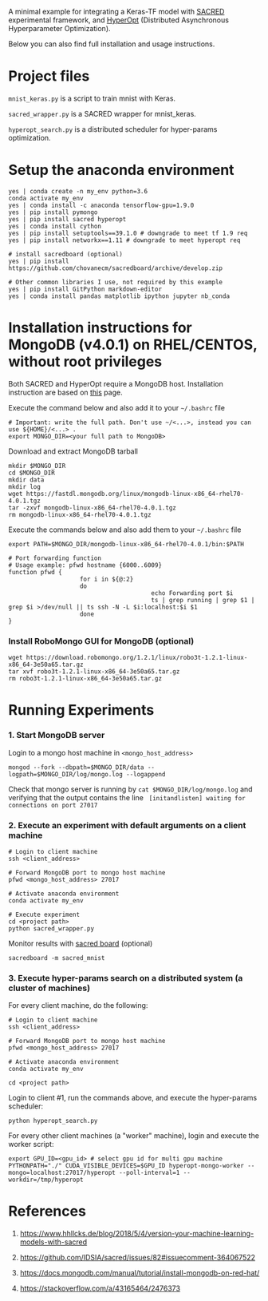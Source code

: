 A minimal example for integrating a Keras-TF model with [SACRED](https://github.com/IDSIA/sacred) experimental framework,
and [HyperOpt](https://github.com/hyperopt/hyperopt) (Distributed Asynchronous Hyperparameter Optimization).

Below you can also find full installation and usage instructions.


# Project files
`mnist_keras.py` is a script to train mnist with Keras.

`sacred_wrapper.py` is a SACRED wrapper for mnist_keras.

`hyperopt_search.py` is a distributed scheduler for hyper-params optimization.

# Setup the anaconda environment

    yes | conda create -n my_env python=3.6
    conda activate my_env
    yes | conda install -c anaconda tensorflow-gpu=1.9.0
    yes | pip install pymongo
    yes | pip install sacred hyperopt
    yes | conda install cython
    yes | pip install setuptools==39.1.0 # downgrade to meet tf 1.9 req
	yes | pip install networkx==1.11 # downgrade to meet hyperopt req
    
	# install sacredboard (optional)
	yes | pip install https://github.com/chovanecm/sacredboard/archive/develop.zip

    # Other common libraries I use, not required by this example
    yes | pip install GitPython markdown-editor
    yes | conda install pandas matplotlib ipython jupyter nb_conda

# Installation instructions for MongoDB (v4.0.1) on RHEL/CENTOS, without root privileges
Both SACRED and HyperOpt require a MongoDB host. Installation instruction are based on [this](https://docs.mongodb.com/manual/tutorial/install-mongodb-on-red-hat/) page.

Execute the command below and also add it to your `~/.bashrc` file

    # Important: write the full path. Don't use ~/<...>, instead you can use ${HOME}/<...> .
    export MONGO_DIR=<your full path to MongoDB> 

Download and extract MongoDB tarball

    mkdir $MONGO_DIR
    cd $MONGO_DIR
    mkdir data
    mkdir log
    wget https://fastdl.mongodb.org/linux/mongodb-linux-x86_64-rhel70-4.0.1.tgz
    tar -zxvf mongodb-linux-x86_64-rhel70-4.0.1.tgz
    rm mongodb-linux-x86_64-rhel70-4.0.1.tgz

Execute the commands below and also add them to your `~/.bashrc` file

    export PATH=$MONGO_DIR/mongodb-linux-x86_64-rhel70-4.0.1/bin:$PATH

    # Port forwarding function
    # Usage example: pfwd hostname {6000..6009}
    function pfwd {
                        for i in ${@:2}
                        do
                                            echo Forwarding port $i
                                            ts | grep running | grep $1 | grep $i >/dev/null || ts ssh -N -L $i:localhost:$i $1
                        done  
    }

### Install RoboMongo GUI for MongoDB (optional)

	wget https://download.robomongo.org/1.2.1/linux/robo3t-1.2.1-linux-x86_64-3e50a65.tar.gz
    tar xvf robo3t-1.2.1-linux-x86_64-3e50a65.tar.gz
    rm robo3t-1.2.1-linux-x86_64-3e50a65.tar.gz
 
# Running Experiments

### 1. Start MongoDB server
Login to a mongo host machine in `<mongo_host_address>`

	mongod --fork --dbpath=$MONGO_DIR/data --logpath=$MONGO_DIR/log/mongo.log --logappend

Check that mongo server is running by `cat $MONGO_DIR/log/mongo.log` and verifying that the output contains the line ` [initandlisten] waiting for connections on port 27017`

### 2. Execute an experiment with default arguments on a client machine

	# Login to client machine
	ssh <client_address>
    
    # Forward MongoDB port to mongo host machine
    pfwd <mongo_host_address> 27017
    
	# Activate anaconda environment
    conda activate my_env

	# Execute experiment
    cd <project path>    
    python sacred_wrapper.py
    
Monitor results with [sacred board](https://github.com/chovanecm/sacredboard) (optional) 

	sacredboard -m sacred_mnist

### 3. Execute hyper-params search on a distributed system (a cluster of machines)

For every client machine, do the following:

	# Login to client machine
	ssh <client_address>
    
    # Forward MongoDB port to mongo host machine
    pfwd <mongo_host_address> 27017
    
	# Activate anaconda environment
    conda activate my_env
	
    cd <project path>    
    
Login to client #1, run the commands above, and execute the hyper-params scheduler:
	
    python hyperopt_search.py 

For every other client machines (a "worker" machine), login and execute the worker script:

	export GPU_ID=<gpu_id> # select gpu id for multi gpu machine
	PYTHONPATH="./" CUDA_VISIBLE_DEVICES=$GPU_ID hyperopt-mongo-worker --mongo=localhost:27017/hyperopt --poll-interval=1 --workdir=/tmp/hyperopt


# References
1. https://www.hhllcks.de/blog/2018/5/4/version-your-machine-learning-models-with-sacred

2. https://github.com/IDSIA/sacred/issues/82#issuecomment-364067522

3. https://docs.mongodb.com/manual/tutorial/install-mongodb-on-red-hat/

4. https://stackoverflow.com/a/43165464/2476373 
